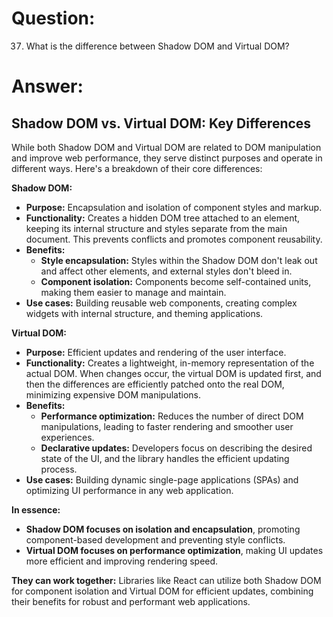 # Question:

37. What is the difference between Shadow DOM and Virtual DOM?

# Answer:

## Shadow DOM vs. Virtual DOM: Key Differences

While both Shadow DOM and Virtual DOM are related to DOM manipulation and improve web performance, they serve distinct purposes and operate in different ways. Here's a breakdown of their core differences:

**Shadow DOM:**

* **Purpose:** Encapsulation and isolation of component styles and markup.
* **Functionality:** Creates a hidden DOM tree attached to an element, keeping its internal structure and styles separate from the main document. This prevents conflicts and promotes component reusability.
* **Benefits:**
    * **Style encapsulation:** Styles within the Shadow DOM don't leak out and affect other elements, and external styles don't bleed in.
    * **Component isolation:** Components become self-contained units, making them easier to manage and maintain.
* **Use cases:** Building reusable web components, creating complex widgets with internal structure, and theming applications.

**Virtual DOM:**

* **Purpose:** Efficient updates and rendering of the user interface.
* **Functionality:** Creates a lightweight, in-memory representation of the actual DOM. When changes occur, the virtual DOM is updated first, and then the differences are efficiently patched onto the real DOM, minimizing expensive DOM manipulations.
* **Benefits:**
    * **Performance optimization:** Reduces the number of direct DOM manipulations, leading to faster rendering and smoother user experiences.
    * **Declarative updates:** Developers focus on describing the desired state of the UI, and the library handles the efficient updating process.
* **Use cases:** Building dynamic single-page applications (SPAs) and optimizing UI performance in any web application.

**In essence:**

* **Shadow DOM focuses on isolation and encapsulation**, promoting component-based development and preventing style conflicts.
* **Virtual DOM focuses on performance optimization**, making UI updates more efficient and improving rendering speed.

**They can work together:** Libraries like React can utilize both Shadow DOM for component isolation and Virtual DOM for efficient updates, combining their benefits for robust and performant web applications. 
